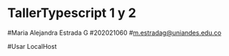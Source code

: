 # TallerTypescript 1 y 2

#Maria Alejandra Estrada G 
#202021060
#m.estradag@uniandes.edu.co

#Usar LocalHost
